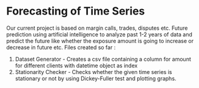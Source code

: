 # Forecasting of Time Series
Our current project is based on margin calls, trades, disputes etc. Future prediction using artificial intelligence to analyze past 1-2 years of data and predict the future like whether the exposure amount is going to increase or decrease in future etc.
Files created so far : 
1) Dataset Generator - Creates a csv file containing a column for amount for different clients with datetime object as index
2) Stationarity Checker - Checks whether the given time series is stationary or not by using Dickey-Fuller test and plotting graphs.
